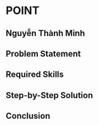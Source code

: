# POINT
## Nguyễn Thành Minh

## Problem Statement

## Required Skills

## Step-by-Step Solution

## Conclusion
